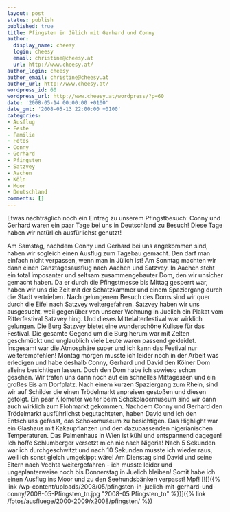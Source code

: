 ```yaml
---
layout: post
status: publish
published: true
title: Pfingsten in Jülich mit Gerhard und Conny
author:
  display_name: cheesy
  login: cheesy
  email: christine@cheesy.at
  url: http://www.cheesy.at/
author_login: cheesy
author_email: christine@cheesy.at
author_url: http://www.cheesy.at/
wordpress_id: 60
wordpress_url: http://www.cheesy.at/wordpress/?p=60
date: '2008-05-14 00:00:00 +0100'
date_gmt: '2008-05-13 22:00:00 +0100'
categories:
- Ausflug
- Feste
- Familie
- Fotos
- Conny
- Gerhard
- Pfingsten
- Satzvey
- Aachen
- Köln
- Moor
- Deutschland
comments: []
---
```

<!--:de--><!-- 4961-->Etwas nachträglich noch ein Eintrag zu unserem Pfingstbesuch: Conny und Gerhard waren ein paar Tage bei uns in Deutschland zu Besuch! Diese Tage haben wir natürlich ausfürlichst genutzt!
Am Samstag, nachdem Conny und Gerhard bei uns angekommen sind, haben wir sogleich einen Ausflug zum Tagebau gemacht. Den darf man einfach nicht verpassen, wenn man in Jülich ist!
Am Sonntag machten wir dann einen Ganztagesausflug nach Aachen und Satzvey. In Aachen steht ein total imposanter und seltsam zusammengebauter Dom, den wir unsicher gemacht haben. Da er durch die Pfingstmesse bis Mittag gesperrt war, haben wir uns die Zeit mit der Schatzkammer und einem Spaziergang durch die Stadt vertrieben. Nach gelungenem Besuch des Doms sind wir quer durch die Eifel nach Satzvey weitergefahren. Satzvey haben wir uns ausgesucht, weil gegenüber von unserer Wohnung in Juelich ein Plakat vom Ritterfestival Satzvey hing. Und dieses Mittelalterfestival war wirklich gelungen. Die Burg Satzvey bietet eine wunderschöne Kulisse für das Festival. Die gesamte Gegend um die Burg herum war mit Zelten geschmückt und unglaublich viele Leute waren passend gekleidet. Insgesamt war die Atmosphäre super und ich kann das Festival nur weiterempfehlen!
Montag morgen musste ich leider noch in der Arbeit was erledigen und habe deshalb Conny, Gerhard und David den Kölner Dom alleine besichtigen lassen. Doch den Dom habe ich sowieso schon gesehen. Wir trafen uns dann noch auf ein schnelles Mittagessen und ein großes Eis am Dorfplatz. Nach einem kurzen Spaziergang zum Rhein, sind wir auf Schilder die einen Trödelmarkt anpreisen gestoßen und diesen gefolgt. Ein paar Kilometer weiter beim Schokolademuseum sind wir dann auch wirklich zum Flohmarkt gekommen. Nachdem Conny und Gerhard den Trödelmarkt ausführlichst begutachteten, haben David und ich den Entschluss gefasst, das Schokomuseum zu besichtigen. Das Highlight war ein Glashaus mit Kakaupflanzen und den dazupassenden nigerianischen Temperaturen. Das Palmenhaus in Wien ist kühl und entspannend dagegen! Ich hoffe Schlumberger versetzt mich nie nach Nigeria! Nach 5 Sekunden war ich durchgeschwitzt und nach 10 Sekunden musste ich wieder raus, weil ich sonst gleich umgekippt wäre!
Am Dienstag sind David und seine Eltern nach Vechta weitergefahren - ich musste leider und ungeplanterweise noch bis Donnerstag in Juelich bleiben! Somit habe ich einen Ausflug ins Moor und zu den Seehundsbänken verpasst! Mpf!
[![]({% link /wp-content/uploads/2008/05/pfingsten-in-juelich-mit-gerhard-und-conny/2008-05-Pfingsten_tn.jpg "2008-05 Pfingsten\_tn" %})]({% link /fotos/ausfluege/2000-2009/x2008/pfingsten/ %})
